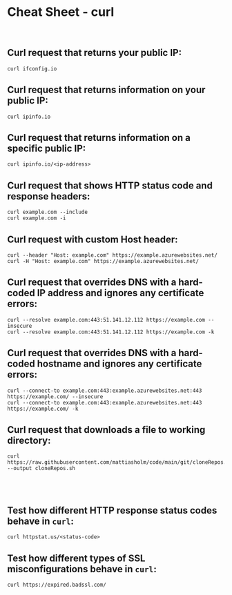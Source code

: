# Cheat Sheet - curl

<br>

## Curl request that returns your public IP:
```shell
curl ifconfig.io
```

## Curl request that returns information on your public IP:
```shell
curl ipinfo.io
```

## Curl request that returns information on a specific public IP:
```shell
curl ipinfo.io/<ip-address>
```

## Curl request that shows HTTP status code and response headers:
```shell
curl example.com --include
curl example.com -i
```

## Curl request with custom Host header:
```shell
curl --header "Host: example.com" https://example.azurewebsites.net/
curl -H "Host: example.com" https://example.azurewebsites.net/
```

## Curl request that overrides DNS with a hard-coded IP address and ignores any certificate errors:
```shell
curl --resolve example.com:443:51.141.12.112 https://example.com --insecure
curl --resolve example.com:443:51.141.12.112 https://example.com -k
```

## Curl request that overrides DNS with a hard-coded hostname and ignores any certificate errors:
```shell
curl --connect-to example.com:443:example.azurewebsites.net:443 https://example.com/ --insecure
curl --connect-to example.com:443:example.azurewebsites.net:443 https://example.com/ -k
```

## Curl request that downloads a file to working directory:
```shell
curl https://raw.githubusercontent.com/mattiasholm/code/main/git/cloneRepos.sh --output cloneRepos.sh
```

<br><br>

## Test how different HTTP response status codes behave in `curl`:
```shell
curl httpstat.us/<status-code>
```

## Test how different types of SSL misconfigurations behave in `curl`:
```shell
curl https://expired.badssl.com/
```